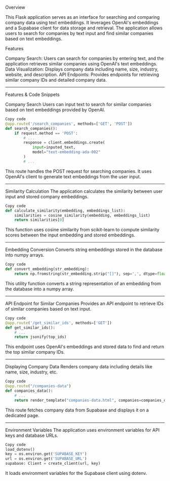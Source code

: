 Overview

This Flask application serves as an interface for searching and comparing company data using text embeddings. It leverages OpenAI's embeddings and a Supabase client for data storage and retrieval. The application allows users to search for companies by text input and find similar companies based on text embeddings.

Features

Company Search: Users can search for companies by entering text, and the application retrieves similar companies using OpenAI's text embeddings.
Data Visualization: Displays company data including name, size, industry, website, and description.
API Endpoints: Provides endpoints for retrieving similar company IDs and detailed company data.

---

Features & Code Snippets



Company Search
Users can input text to search for similar companies based on text embeddings provided by OpenAI.

```python
Copy code
@app.route('/search_companies', methods=['GET', 'POST'])
def search_companies():
    if request.method == 'POST':
        # ...
        response = client.embeddings.create(
            input=inputed_text,
            model="text-embedding-ada-002"
        )
        # ...
```
This route handles the POST request for searching companies. It uses OpenAI's client to generate text embeddings from the user input.

---

Similarity Calculation
The application calculates the similarity between user input and stored company embeddings.

```python
Copy code
def calculate_similarity(embedding, embeddings_list):
    similarities = cosine_similarity(embedding, embeddings_list)
    return similarities[0]
```
This function uses cosine similarity from scikit-learn to compute similarity scores between the input embedding and stored embeddings.

---

Embedding Conversion
Converts string embeddings stored in the database into numpy arrays.

```python
Copy code
def convert_embedding(str_embedding):
    return np.fromstring(str_embedding.strip("[]"), sep=',', dtype=float)
```
This utility function converts a string representation of an embedding from the database into a numpy array.

---

API Endpoint for Similar Companies
Provides an API endpoint to retrieve IDs of similar companies based on text input.

```python
Copy code
@app.route('/get_similar_ids', methods=['GET'])
def get_similar_ids():
    # ...
    return jsonify(top_ids)
```
This endpoint uses OpenAI's embeddings and stored data to find and return the top similar company IDs.

---

Displaying Company Data
Renders company data including details like name, size, industry, etc.

```python
Copy code
@app.route("/companies-data")
def companies_data():
    # ...
    return render_template("companies-data.html", companies=companies_data)
```
This route fetches company data from Supabase and displays it on a dedicated page.

---

Environment Variables
The application uses environment variables for API keys and database URLs.

```python
Copy code
load_dotenv()
key = os.environ.get('SUPABASE_KEY')
url = os.environ.get('SUPABASE_URL')
supabase: Client = create_client(url, key)
```
It loads environment variables for the Supabase client using dotenv.

